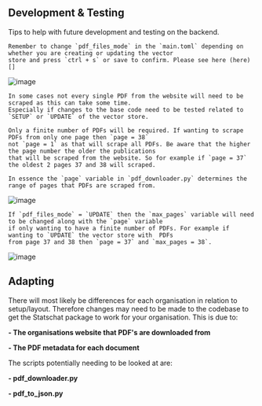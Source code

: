## Development & Testing

Tips to help with future development and testing on the backend.

```
Remember to change `pdf_files_mode` in the `main.toml` depending on whether you are creating or updating the vector
store and press `ctrl + s` or save to confirm. Please see here (here)[]
```

![image](https://github.com/user-attachments/assets/fc99cef5-7bf7-486c-9272-d2d6342ed95c)

```
In some cases not every single PDF from the website will need to be scraped as this can take some time.
Especially if changes to the base code need to be tested related to `SETUP` or `UPDATE` of the vector store.

Only a finite number of PDFs will be required. If wanting to scrape PDFs from only one page then `page = 38`
not `page = 1` as that will scrape all PDFs. Be aware that the higher the page number the older the publications
that will be scraped from the website. So for example if `page = 37` the oldest 2 pages 37 and 38 will scraped.

In essence the `page` variable in `pdf_downloader.py` determines the range of pages that PDFs are scraped from.
```
![image](https://github.com/user-attachments/assets/5ffe7917-8d32-4b8b-8724-0f21159ccc35)

```
If `pdf_files_mode` = `UPDATE` then the `max_pages` variable will need to be changed along with the `page` variable
if only wanting to have a finite number of PDFs. For example if wanting to `UPDATE` the vector store with  PDFs
from page 37 and 38 then `page = 37` and `max_pages = 38`.  
```
![image](https://github.com/user-attachments/assets/b6179157-bf89-4be9-a6be-58356cb4f6b2)

## Adapting

There will most likely be differences for each organisation in relation to setup/layout. Therefore changes may need 
to be made to the codebase to get the Statschat package to work for your organisation. This is due to:

**- The organisations website that PDF's are downloaded from**

**- The PDF metadata for each document**

The scripts potentially needing to be looked at are:

**- pdf_downloader.py**

**- pdf_to_json.py**

